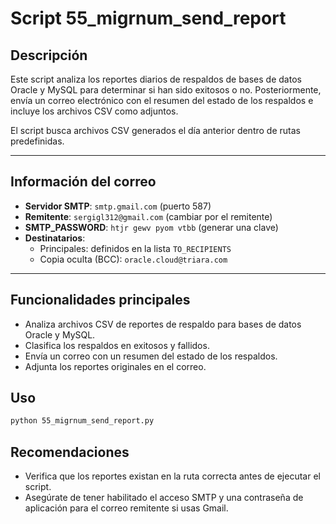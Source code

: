 # Script 55_migrnum_send_report

## Descripción

Este script analiza los reportes diarios de respaldos de bases de datos Oracle y MySQL para determinar si han sido exitosos o no. Posteriormente, envía un correo electrónico con el resumen del estado de los respaldos e incluye los archivos CSV como adjuntos.

El script busca archivos CSV generados el día anterior dentro de rutas predefinidas.

---


## Información del correo

- **Servidor SMTP**: `smtp.gmail.com` (puerto 587)
- **Remitente**: `sergigl312@gmail.com` (cambiar por el remitente)
- **SMTP_PASSWORD**: `htjr gewv pyom vtbb` (generar una clave)
- **Destinatarios**:
  - Principales: definidos en la lista `TO_RECIPIENTS`
  - Copia oculta (BCC): `oracle.cloud@triara.com`

---
## Funcionalidades principales

* Analiza archivos CSV de reportes de respaldo para bases de datos Oracle y MySQL.
* Clasifica los respaldos en exitosos y fallidos.
* Envía un correo con un resumen del estado de los respaldos.
* Adjunta los reportes originales en el correo.

## Uso

```bash
python 55_migrnum_send_report.py
```

## Recomendaciones

* Verifica que los reportes existan en la ruta correcta antes de ejecutar el script.
* Asegúrate de tener habilitado el acceso SMTP y una contraseña de aplicación para el correo remitente si usas Gmail.
